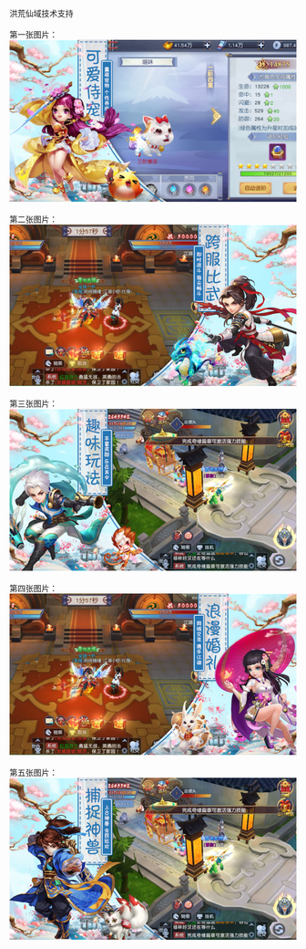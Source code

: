 洪荒仙域技术支持</br></br>
第一张图片：</br>
![](https://github.com/gzshuguo/shuguo/blob/xafc/1.png?raw=true)</br></br>
第二张图片：</br>
![](https://github.com/gzshuguo/shuguo/blob/xafc/2.png?raw=true)</br></br>
第三张图片：</br>
![](https://github.com/gzshuguo/shuguo/blob/xafc/3.png?raw=true)</br></br>
第四张图片：</br>
![](https://github.com/gzshuguo/shuguo/blob/xafc/4.png?raw=true)</br></br>
第五张图片：</br>
![](https://github.com/gzshuguo/shuguo/blob/xafc/5.png?raw=true)</br></br>
